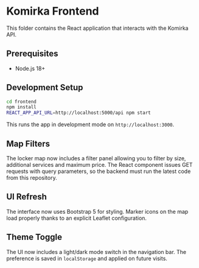 # Komirka Frontend

This folder contains the React application that interacts with the Komirka API.

## Prerequisites
* Node.js 18+

## Development Setup
```bash
cd frontend
npm install
REACT_APP_API_URL=http://localhost:5000/api npm start
```
This runs the app in development mode on `http://localhost:3000`.

## Map Filters
The locker map now includes a filter panel allowing you to filter by size,
additional services and maximum price. The React component issues GET requests
with query parameters, so the backend must run the latest code from this
repository.

## UI Refresh
The interface now uses Bootstrap 5 for styling. Marker icons on the map load
properly thanks to an explicit Leaflet configuration.

## Theme Toggle
The UI now includes a light/dark mode switch in the navigation bar. The
preference is saved in `localStorage` and applied on future visits.

